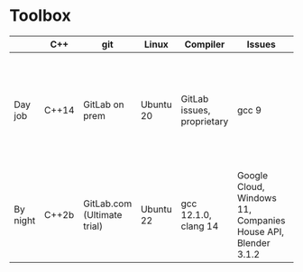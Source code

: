 # Toolbox
| | C++ | git | Linux | Compiler | Issues | Misc |
| --- | --- | --- | --- | --- | --- | --- |
| Day job | C++14 | GitLab on prem | Ubuntu 20 | GitLab issues, proprietary | gcc 9 | Qt, SIP, XMPP, ninja, clang-format, Wirehshark, python 3.8.10, bash, DBeaver, vi |
| By night | C++2b | GitLab.com (Ultimate trial) | Ubuntu 22 | gcc 12.1.0, clang 14 | Google Cloud, Windows 11, Companies House API, Blender 3.1.2 |
